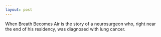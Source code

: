 ```yaml
---
layout: post
---
```


When Breath Becomes Air is the story of a neurosurgeon who, right near the end of his residency, was diagnosed with lung cancer. 

